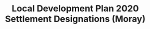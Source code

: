 ---
schema: default
title: Local Development Plan 2020 Settlement Designations (Moray)
organization: Moray Council
notes: Local Development Plan 2020Settlement Designations set out the current and proposed land uses related to the boundaries for the primary, secondary and third tier settlements. In general the land use designations indicate the types of uses that will be acceptable under the terms of the plan. However any proposal for development will also have to satisfy the key governing policies that are set out in the Policy section of the Local Development Plan.
resources:

  - name: Local Development Plan 2020 Settlement Designations (Moray) FEATURE LAYER
  - url: 
  - format: FEATURE LAYER

license: 
category:

  - Planning

  - INSPIRE


  - 

maintainer: Tim Wisniewski
maintainer_email: tim@timwis.com
---
